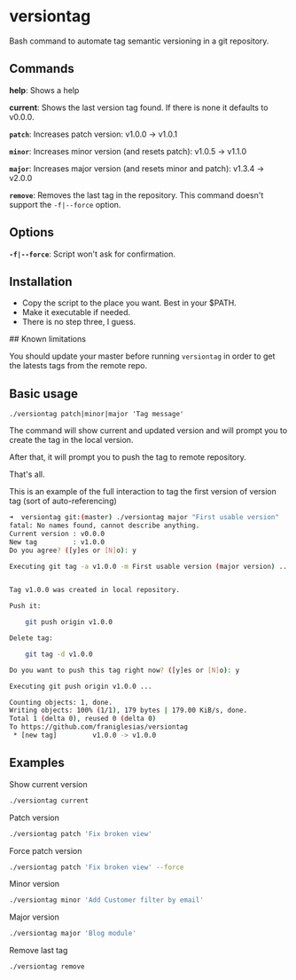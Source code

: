 # versiontag

Bash command to automate tag semantic versioning in a git repository.

## Commands

**help**: Shows a help

**current**: Shows the last version tag found. If there is none it defaults to v0.0.0.

**`patch`**: Increases patch version: v1.0.0 -> v1.0.1

**`minor`**: Increases minor version (and resets patch): v1.0.5 -> v1.1.0

**`major`**: Increases major version (and resets minor and patch): v1.3.4 -> v2.0.0

**`remove`**: Removes the last tag in the repository. This command doesn't support the `-f|--force` option.

## Options

**`-f|--force`**: Script won't ask for confirmation.

## Installation

* Copy the script to the place you want. Best in your $PATH.
* Make it executable if needed.
* There is no step three, I guess.

## Known limitations

You should update your master before running `versiontag` in order to get the latests tags from the remote repo. 

## Basic usage

```
./versiontag patch|minor|major 'Tag message'
```

The command will show current and updated version and will prompt you to create the tag in the local version.

After that, it will prompt you to push the tag to remote repository.

That's all.

This is an example of the full interaction to tag the first version of version tag (sort of auto-referencing)

```bash
➜  versiontag git:(master) ./versiontag major "First usable version"
fatal: No names found, cannot describe anything.
Current version : v0.0.0
New tag         : v1.0.0
Do you agree? ([y]es or [N]o): y

Executing git tag -a v1.0.0 -m First usable version (major version) ...


Tag v1.0.0 was created in local repository.

Push it:

    git push origin v1.0.0

Delete tag:

    git tag -d v1.0.0

Do you want to push this tag right now? ([y]es or [N]o): y

Executing git push origin v1.0.0 ...

Counting objects: 1, done.
Writing objects: 100% (1/1), 179 bytes | 179.00 KiB/s, done.
Total 1 (delta 0), reused 0 (delta 0)
To https://github.com/franiglesias/versiontag
 * [new tag]         v1.0.0 -> v1.0.0
```

## Examples

Show current version

```bash
./versiontag current
```

Patch version

```bash
./versiontag patch 'Fix broken view'
```

Force patch version

```bash
./versiontag patch 'Fix broken view' --force
```

Minor version

```bash
./versiontag minor 'Add Customer filter by email'
```

Major version

```bash
./versiontag major 'Blog module'
```

Remove last tag

```bash
./versiontag remove
```
